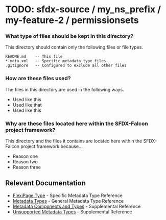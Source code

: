 # TODO: sfdx-source / my_ns_prefix / my-feature-2 / permissionsets

### What type of files should be kept in this directory?

This directory should contain only the following files or file types.

```
README.md    -- This file
*-meta.xml   -- Specific metadata type files
.gitignore   -- Configured to exclude all other files
```

### How are these files used?

The files in this directory are used in the following ways.

* Used like this
* Used like that
* Used like this

### Why are these files located here within the SFDX-Falcon project framework?

This directory and the files it contains are located here within the SFDX-Falcon project framework because...

* Reason one
* Reason two
* Reason three

## Relevant Documentation

* [FlexiPage Type][1] - Specific Metadata Type Reference
* [Metadata Types][2] - General Metadata Type Reference
* [Metadata Components and Types][3] - Supplemental Reference
* [Unsupported Metadata Types][4] - Supplemental Reference

[1]: https://developer.salesforce.com/docs/atlas.en-us.api_meta.meta/api_meta/meta_flexipage.htm
[2]: https://developer.salesforce.com/docs/atlas.en-us.api_meta.meta/api_meta/meta_types_list.htm
[3]: https://developer.salesforce.com/docs/atlas.en-us.api_meta.meta/api_meta/meta_objects_intro.htm
[4]: https://developer.salesforce.com/docs/atlas.en-us.api_meta.meta/api_meta/meta_unsupported_types.htm